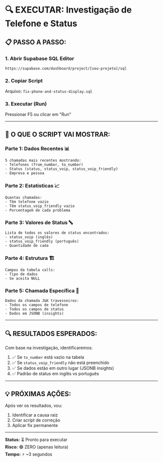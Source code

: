 # 🔍 EXECUTAR: Investigação de Telefone e Status

## 📋 **PASSO A PASSO:**

### **1. Abrir Supabase SQL Editor**
```
https://supabase.com/dashboard/project/[seu-projeto]/sql
```

### **2. Copiar Script**
Arquivo: `fix-phone-and-status-display.sql`

### **3. Executar (Run)**
Pressionar F5 ou clicar em "Run"

---

## 🎯 **O QUE O SCRIPT VAI MOSTRAR:**

### **Parte 1: Dados Recentes** 📊
```
5 chamadas mais recentes mostrando:
- Telefones (from_number, to_number)
- Status (status, status_voip, status_voip_friendly)
- Empresa e pessoa
```

### **Parte 2: Estatísticas** 📈
```
Quantas chamadas:
- Têm telefone vazio
- Têm status_voip_friendly vazio
- Porcentagem de cada problema
```

### **Parte 3: Valores de Status** 🔤
```
Lista de todos os valores de status encontrados:
- status_voip (inglês)
- status_voip_friendly (português)
- Quantidade de cada
```

### **Parte 4: Estrutura** 🏗️
```
Campos da tabela calls:
- Tipo de dados
- Se aceita NULL
```

### **Parte 5: Chamada Específica** 🎯
```
Dados da chamada J&K travesseiros:
- Todos os campos de telefone
- Todos os campos de status
- Dados em JSONB (insights)
```

---

## 🔍 **RESULTADOS ESPERADOS:**

Com base na investigação, identificaremos:

1. ✅ Se `to_number` está vazio na tabela
2. ✅ Se `status_voip_friendly` não está preenchido
3. ✅ Se dados estão em outro lugar (JSONB insights)
4. ✅ Padrão de status em inglês vs português

---

## 💡 **PRÓXIMAS AÇÕES:**

Após ver os resultados, vou:
1. Identificar a causa raiz
2. Criar script de correção
3. Aplicar fix permanente

---

**Status:** ⏳ Pronto para executar  
**Risco:** 🟢 ZERO (apenas leitura)  
**Tempo:** ⚡ ~3 segundos

